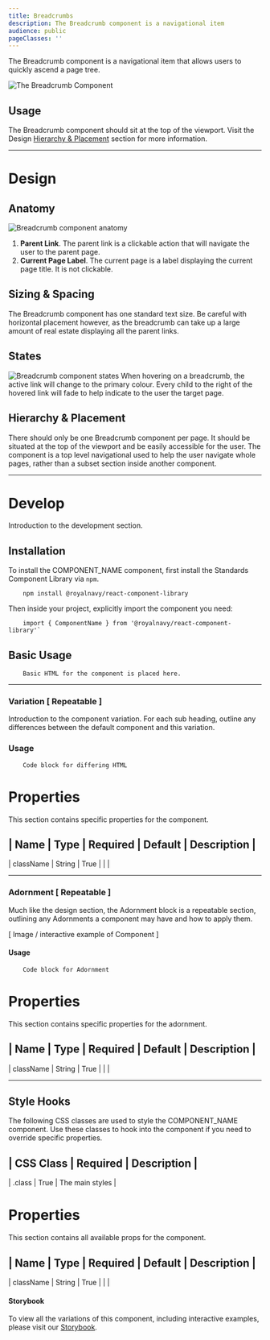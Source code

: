 ```yaml
---
title: Breadcrumbs
description: The Breadcrumb component is a navigational item
audience: public
pageClasses: ''
---
```


The Breadcrumb component is a navigational item that allows users to quickly ascend a page tree.

![The Breadcrumb Component](../../images/components/breadcrumb/component.svg)

## Usage
The Breadcrumb component should sit at the top of the viewport. Visit the Design [Hierarchy & Placement](#hierarchy) section for more information.

---

# Design

## Anatomy
![Breadcrumb component anatomy](../../images/components/breadcrumb/anatomy.svg)

1. **Parent Link**. The parent link is a clickable action that will navigate the user to the parent page.
2. **Current Page Label**. The current page is a label displaying the current page title. It is not clickable.

## Sizing & Spacing
The Breadcrumb component has one standard text size. Be careful with horizontal placement however, as the breadcrumb can take up a large amount of real estate displaying all the parent links.

## States
![Breadcrumb component states](../../images/components/breadcrumb/states.svg)
When hovering on a breadcrumb, the active link will change to the primary colour. Every child to the right of the hovered link will fade to help indicate to the user the target page. 

## Hierarchy & Placement
There should only be one Breadcrumb component per page. It should be situated at the top of the viewport and be easily accessible for the user. The component is a top level navigational used to help the user navigate whole pages, rather than a subset section inside another component.

---

# Develop
Introduction to the development section.

## Installation
To install the COMPONENT_NAME component, first install the Standards Component Library via `npm`.

```
    npm install @royalnavy/react-component-library
```

Then inside your project, explicitly import the component you need:

```
    import { ComponentName } from '@royalnavy/react-component-library'`
```

## Basic Usage

```
    Basic HTML for the component is placed here.
```

---

### Variation [ Repeatable ] 
Introduction to the component variation. For each sub heading, outline any differences between the default component and this variation. 

### Usage

```
    Code block for differing HTML
```

# Properties
This section contains specific properties for the component.

| Name      | Type   | Required | Default  | Description  |
-----------------------------------------------------------
| className | String | True     |          |              |

---

### Adornment [ Repeatable ]
Much like the design section, the Adornment block is a repeatable section, outlining any Adornments a component may have and how to apply them.

[ Image / interactive example of Component ]

#### Usage

```
    Code block for Adornment
```

# Properties
This section contains specific properties for the adornment.

 | Name         | Type    | Required  | Default  | Description  |
----------------------------------------------------------------
| className    | String  | True      |          |              |

---

## Style Hooks

The following CSS classes are used to style the COMPONENT_NAME component. Use these classes to hook into the component if you need to override specific properties.

| CSS Class  | Required  | Description      |
---------------------------------------------
| .class     | True      | The main styles  |


# Properties
This section contains all available props for the component.

 | Name       | Type     | Required  | Default  | Description  |
---------------------------------------------------------------
| className  | String   | True      |          |              |



#### Storybook

 To view all the variations of this component, including interactive examples, please visit our [Storybook](https://react-storybook.royalnavy.io/?selectedKind=buttons&full=0&addons=0&stories=1&panelRight=0&addonPanel=storybook%2Factions%2Factions-panel&show-info=0&source=0).